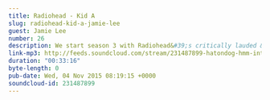 ```yaml
---
title: Radiohead - Kid A
slug: radiohead-kid-a-jamie-lee
guest: Jamie Lee
number: 26
description: We start season 3 with Radiohead&#39;s critically lauded &quot;Kid A&quot; as recommended by comedian Jamie Lee. If you like tone-poems, biblical studies or hat derived song writing you&#39;re going to love this episode.
link-mp3: http://feeds.soundcloud.com/stream/231487899-hatondog-hmm-interesting-choice-ep26-radiohead-kid-a-feat-jamie-lee.mp3
duration: "00:33:16"
byte-length: 0
pub-date: Wed, 04 Nov 2015 08:19:15 +0000
soundcloud-id: 231487899
---
```


